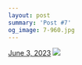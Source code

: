 ```yaml
---
layout: post
summary: 'Post #7'
og_image: 7-960.jpg
---
```


<p>
  <time>
    <a href="/7">June 3, 2023</a>
  </time>
  <a href="/7">
    <img src="{{ site.assets_url }}/7-480.jpg" srcset="{{ site.assets_url }}/7-240.jpg 240w, {{ site.assets_url }}/7-480.jpg 480w, {{ site.assets_url }}/7-720.jpg 720w, {{ site.assets_url }}/7-960.jpg 960w" sizes="(min-width: 700px) 50vw, calc(100vw - 2rem)" />
  </a>
</p>
